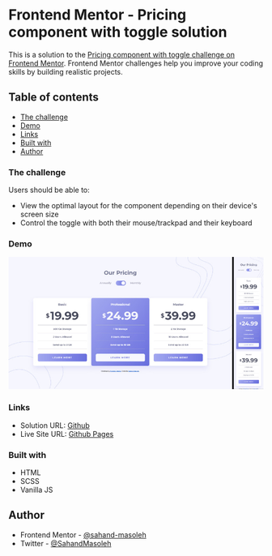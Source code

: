 # Frontend Mentor - Pricing component with toggle solution

This is a solution to the [Pricing component with toggle challenge on Frontend Mentor](https://www.frontendmentor.io/challenges/pricing-component-with-toggle-8vPwRMIC). Frontend Mentor challenges help you improve your coding skills by building realistic projects.

## Table of contents

- [The challenge](#the-challenge)
- [Demo](#demo)
- [Links](#links)
- [Built with](#built-with)
- [Author](#author)

### The challenge

Users should be able to:

- View the optimal layout for the component depending on their device's screen size
- Control the toggle with both their mouse/trackpad and their keyboard

### Demo

![sceenshot](./demo/screenshot.jpg)

### Links

- Solution URL: [Github](https://github.com/sahand-masoleh/fem-32-pricing-component-with-toggle)
- Live Site URL: [Github Pages](https://sahand-masoleh.github.io/fem-32-pricing-component-with-toggle)

### Built with

- HTML
- SCSS
- Vanilla JS

## Author

- Frontend Mentor - [@sahand-masoleh](https://www.frontendmentor.io/profile/sahand-masoleh)
- Twitter - [@SahandMasoleh](https://twitter.com/SahandMasoleh)
